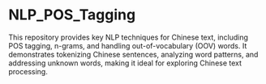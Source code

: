 # NLP_POS_Tagging
This repository provides key NLP techniques for Chinese text, including POS tagging, n-grams, and handling out-of-vocabulary (OOV) words. It demonstrates tokenizing Chinese sentences, analyzing word patterns, and addressing unknown words, making it ideal for exploring Chinese text processing.  

